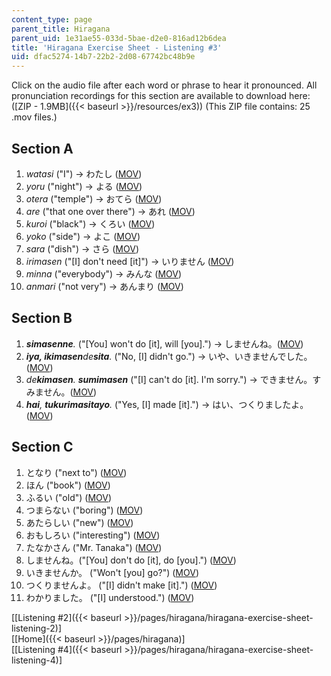 ```yaml
---
content_type: page
parent_title: Hiragana
parent_uid: 1e31ae55-033d-5bae-d2e0-816ad12b6dea
title: 'Hiragana Exercise Sheet - Listening #3'
uid: dfac5274-14b7-22b2-2d08-67742bc48b9e
---
```


Click on the audio file after each word or phrase to hear it pronounced. All pronunciation recordings for this section are available to download here: ([ZIP - 1.9MB]({{< baseurl >}}/resources/ex3)) (This ZIP file contains: 25 .mov files.)

Section A
---------

1.  _watasi_ ("I") → わたし ([MOV](http://www.archive.org/download/MITRES21F.01S10_HIRAGANA_EXERCISES/3a1.mov))
2.  _yoru_ ("night") → よる ([MOV](http://www.archive.org/download/MITRES21F.01S10_HIRAGANA_EXERCISES/3a2.mov))
3.  _otera_ ("temple") → おてら ([MOV](http://www.archive.org/download/MITRES21F.01S10_HIRAGANA_EXERCISES/3a3.mov))
4.  _are_ ("that one over there") → あれ ([MOV](http://www.archive.org/download/MITRES21F.01S10_KATAKANA_EXERCISES/3a4.mov))
5.  _kuroi_ ("black") → くろい ([MOV](http://www.archive.org/download/MITRES21F.01S10_HIRAGANA_EXERCISES/3a5.mov))
6.  _yoko_ ("side") → よこ ([MOV](http://www.archive.org/download/MITRES21F.01S10_HIRAGANA_EXERCISES/3a6.mov))
7.  _sara_ ("dish") → さら ([MOV](http://www.archive.org/download/MITRES21F.01S10_HIRAGANA_EXERCISES/3a7.mov))
8.  _irimasen_ ("\[I\] don't need \[it\]") → いりません ([MOV](http://www.archive.org/download/MITRES21F.01S10_HIRAGANA_EXERCISES/3a8.mov))
9.  _minna_ ("everybody") → みんな ([MOV](http://www.archive.org/download/MITRES21F.01S10_HIRAGANA_EXERCISES/3a9.mov))
10.  _anmari_ ("not very") → あんまり ([MOV](http://www.archive.org/download/MITRES21F.01S10_HIRAGANA_EXERCISES/3a10.mov))

Section B
---------

1.  _**simasenne**._ ("\[You\] won't do \[it\], will \[you\].") → しませんね。([MOV](http://www.archive.org/download/MITRES21F.01S10_HIRAGANA_EXERCISES/3b1.mov))
2.  _**iya, ikimasen**de**sita**._ ("No, \[I\] didn't go.") → いや、いきませんでした。([MOV](http://www.archive.org/download/MITRES21F.01S10_HIRAGANA_EXERCISES/3b2.mov))
3.  _de**kimasen**. **sumimasen**_ ("\[I\] can't do \[it\]. I'm sorry.") → できません。すみません。([MOV](http://www.archive.org/download/MITRES21F.01S10_HIRAGANA_EXERCISES/3b3.mov))
4.  _**hai**, **tukurimasitayo**._ ("Yes, \[I\] made \[it\].") → はい、つくりましたよ。([MOV](http://www.archive.org/download/MITRES21F.01S10_HIRAGANA_EXERCISES/3b4.mov))

Section C
---------

1.  となり ("next to") ([MOV](http://www.archive.org/download/MITRES21F.01S10_HIRAGANA_EXERCISES/3c1.mov))
2.  ほん ("book") ([MOV](http://www.archive.org/download/MITRES21F.01S10_HIRAGANA_EXERCISES/3c2.mov))
3.  ふるい ("old") ([MOV](http://www.archive.org/download/MITRES21F.01S10_HIRAGANA_EXERCISES/3c3.mov))
4.  つまらない ("boring") ([MOV](http://www.archive.org/download/MITRES21F.01S10_HIRAGANA_EXERCISES/3c4.mov))
5.  あたらしい ("new") ([MOV](http://www.archive.org/download/MITRES21F.01S10_HIRAGANA_EXERCISES/3c5.mov))
6.  おもしろい ("interesting") ([MOV](http://www.archive.org/download/MITRES21F.01S10_HIRAGANA_EXERCISES/3c6.mov))
7.  たなかさん ("Mr. Tanaka") ([MOV](http://www.archive.org/download/MITRES21F.01S10_HIRAGANA_EXERCISES/3c7.mov))
8.  しませんね。("\[You\] don't do \[it\], do \[you\].") ([MOV](http://www.archive.org/download/MITRES21F.01S10_HIRAGANA_EXERCISES/3c8.mov))
9.  いきませんか。 ("Won't \[you\] go?") ([MOV](http://www.archive.org/download/MITRES21F.01S10_HIRAGANA_EXERCISES/3c9.mov))
10.  つくりませんよ。 ("\[I\] didn't make \[it\].") ([MOV](http://www.archive.org/download/MITRES21F.01S10_HIRAGANA_EXERCISES/3c10.mov))
11.  わかりました。 ("\[I\] understood.") ([MOV](http://www.archive.org/download/MITRES21F.01S10_HIRAGANA_EXERCISES/3c11.mov))

  
\[[Listening #2]({{< baseurl >}}/pages/hiragana/hiragana-exercise-sheet-listening-2)\]  
\[[Home]({{< baseurl >}}/pages/hiragana)\]  
\[[Listening #4]({{< baseurl >}}/pages/hiragana/hiragana-exercise-sheet-listening-4)\]